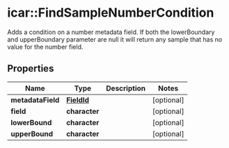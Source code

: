 # icar::FindSampleNumberCondition

Adds a condition on a number metadata field. If both the lowerBoundary and upperBoundary parameter are null it will return any sample that has no value for the number field.

## Properties

Name | Type | Description | Notes
------------ | ------------- | ------------- | -------------
**metadataField** | [**FieldId**](FieldId.md) |  | [optional] 
**field** | **character** |  | [optional] 
**lowerBound** | **character** |  | [optional] 
**upperBound** | **character** |  | [optional] 


